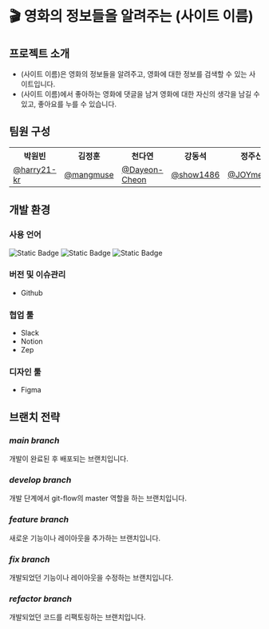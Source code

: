 # 🎬 영화의 정보들을 알려주는 (사이트 이름)

## 프로젝트 소개

- (사이트 이름)은 영화의 정보들을 알려주고, 영화에 대한 정보를 검색할 수 있는 사이트입니다.
- (사이트 이름)에서 좋아하는 영화에 댓글을 남겨 영화에 대한 자신의 생각을 남길 수 있고, 좋아요를 누를 수 있습니다.

## 팀원 구성

<table>
    <tr>
      <th>박원빈</th>
      <th>김정훈</th>
      <th>천다연</th>
      <th>강동석</th>
      <th>정주신</th>
    </tr>
  <tr>
    <td><a href="https://github.com/harry21-kr" target="_blank">@harry21-kr</a></td>
    <td><a href="https://github.com/mangmuse" target="_blank">@mangmuse</a></td>
    <td><a href="https://github.com/Dayeon-Cheon" target="_blank">@Dayeon-Cheon</a></td>
    <td><a href="https://github.com/show1486" target="_blank">@show1486</a></td>
    <td><a href="https://github.com/JOYmet33/-.git" target="_blank">@JOYmet33</a></td>
  </tr>
</table>

## 개발 환경

### 사용 언어

![Static Badge](https://img.shields.io/badge/html5-E34F26?style=for-the-badge&logo=html5&logoColor=white)
![Static Badge](https://img.shields.io/badge/css-1572B6?style=for-the-badge&logo=css3&logoColor=white)
![Static Badge](https://img.shields.io/badge/javascript-F7DF1E?style=for-the-badge&logo=javascript&logoColor=black)

### 버전 및 이슈관리

- Github

### 협업 툴

- Slack
- Notion
- Zep

### 디자인 툴

- Figma

## 브랜치 전략

### *main branch*

개발이 완료된 후 배포되는 브랜치입니다.

### *develop branch*

개발 단계에서 git-flow의 master 역할을 하는 브랜치입니다.

### *feature branch*

새로운 기능이나 레이아웃을 추가하는 브랜치입니다.

### *fix branch*

개발되었던 기능이나 레이아웃을 수정하는 브랜치입니다.

### *refactor branch*

개발되었던 코드를 리팩토링하는 브랜치입니다.

